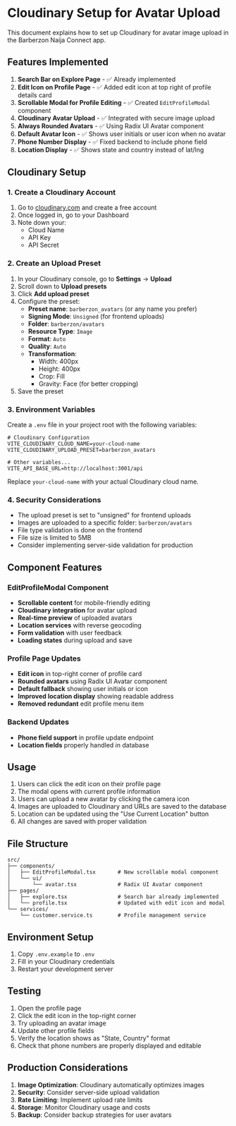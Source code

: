 # Cloudinary Setup for Avatar Upload

This document explains how to set up Cloudinary for avatar image upload in the Barberzon Naija Connect app.

## Features Implemented

1. **Search Bar on Explore Page** - ✅ Already implemented
2. **Edit Icon on Profile Page** - ✅ Added edit icon at top right of profile details card
3. **Scrollable Modal for Profile Editing** - ✅ Created `EditProfileModal` component
4. **Cloudinary Avatar Upload** - ✅ Integrated with secure image upload
5. **Always Rounded Avatars** - ✅ Using Radix UI Avatar component
6. **Default Avatar Icon** - ✅ Shows user initials or user icon when no avatar
7. **Phone Number Display** - ✅ Fixed backend to include phone field
8. **Location Display** - ✅ Shows state and country instead of lat/lng

## Cloudinary Setup

### 1. Create a Cloudinary Account

1. Go to [cloudinary.com](https://cloudinary.com) and create a free account
2. Once logged in, go to your Dashboard
3. Note down your:
   - Cloud Name
   - API Key  
   - API Secret

### 2. Create an Upload Preset

1. In your Cloudinary console, go to **Settings** → **Upload**
2. Scroll down to **Upload presets**
3. Click **Add upload preset**
4. Configure the preset:
   - **Preset name**: `barberzon_avatars` (or any name you prefer)
   - **Signing Mode**: `Unsigned` (for frontend uploads)
   - **Folder**: `barberzon/avatars`
   - **Resource Type**: `Image`
   - **Format**: `Auto`
   - **Quality**: `Auto`
   - **Transformation**: 
     - Width: 400px
     - Height: 400px
     - Crop: Fill
     - Gravity: Face (for better cropping)
5. Save the preset

### 3. Environment Variables

Create a `.env` file in your project root with the following variables:

```env
# Cloudinary Configuration
VITE_CLOUDINARY_CLOUD_NAME=your-cloud-name
VITE_CLOUDINARY_UPLOAD_PRESET=barberzon_avatars

# Other variables...
VITE_API_BASE_URL=http://localhost:3001/api
```

Replace `your-cloud-name` with your actual Cloudinary cloud name.

### 4. Security Considerations

- The upload preset is set to "unsigned" for frontend uploads
- Images are uploaded to a specific folder: `barberzon/avatars`
- File type validation is done on the frontend
- File size is limited to 5MB
- Consider implementing server-side validation for production

## Component Features

### EditProfileModal Component

- **Scrollable content** for mobile-friendly editing
- **Cloudinary integration** for avatar upload
- **Real-time preview** of uploaded avatars
- **Location services** with reverse geocoding
- **Form validation** with user feedback
- **Loading states** during upload and save

### Profile Page Updates

- **Edit icon** in top-right corner of profile card
- **Rounded avatars** using Radix UI Avatar component
- **Default fallback** showing user initials or icon
- **Improved location display** showing readable address
- **Removed redundant** edit profile menu item

### Backend Updates

- **Phone field support** in profile update endpoint
- **Location fields** properly handled in database

## Usage

1. Users can click the edit icon on their profile page
2. The modal opens with current profile information
3. Users can upload a new avatar by clicking the camera icon
4. Images are uploaded to Cloudinary and URLs are saved to the database
5. Location can be updated using the "Use Current Location" button
6. All changes are saved with proper validation

## File Structure

```
src/
├── components/
│   ├── EditProfileModal.tsx       # New scrollable modal component
│   └── ui/
│       └── avatar.tsx             # Radix UI Avatar component
├── pages/
│   ├── explore.tsx                # Search bar already implemented
│   └── profile.tsx                # Updated with edit icon and modal
└── services/
    └── customer.service.ts        # Profile management service
```

## Environment Setup

1. Copy `.env.example` to `.env`
2. Fill in your Cloudinary credentials
3. Restart your development server

## Testing

1. Open the profile page
2. Click the edit icon in the top-right corner
3. Try uploading an avatar image
4. Update other profile fields
5. Verify the location shows as "State, Country" format
6. Check that phone numbers are properly displayed and editable

## Production Considerations

1. **Image Optimization**: Cloudinary automatically optimizes images
2. **Security**: Consider server-side upload validation
3. **Rate Limiting**: Implement upload rate limits
4. **Storage**: Monitor Cloudinary usage and costs
5. **Backup**: Consider backup strategies for user avatars
